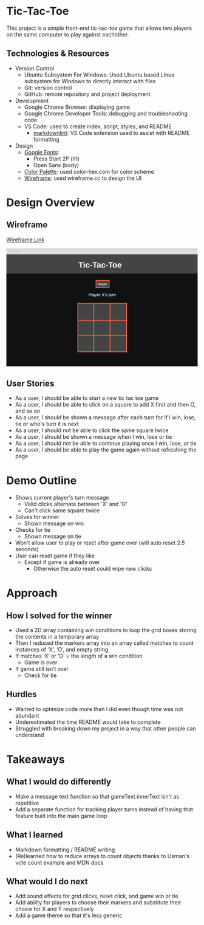# Tic-Tac-Toe

This project is a simple front-end tic-tac-toe game that allows two players on the same computer to play against eachother.

## Technologies & Resources

* Version Control
    * Ubuntu Subsystem For Windows: Used Ubuntu based Linux subsystem for Windows to directly interact with files
    * Git: version control
    * GitHub: remote repository and project deployment
* Development
    * Google Chrome Browser: displaying game
    * Google Chrome Developer Tools: debugging and troubleshooting code
    * VS Code: used to create index, script, styles, and README
        * [markdownlint](https://marketplace.visualstudio.com/items?itemName=DavidAnson.vscode-markdownlint): VS Code extension used to assist with README formatting
* Design
    * [Google Fonts](https://fonts.google.com/):
        * Press Start 2P (h1)
        * Open Sans (body)
    * [Color Palette](https://www.color-hex.com/color-palette/97670): used color-hex.com for color scheme
    * [Wireframe](https://wireframe.cc): used wireframe.cc to design the UI

# Design Overview

## Wireframe

[Wireframe Link](https://wireframe.cc/AiUf3P)

![Wireframe Image](tic-tac-toe-wireframe.PNG)

## User Stories

* As a user, I should be able to start a new tic tac toe game
* As a user, I should be able to click on a square to add X first and then O, and so on
* As a user, I should be shown a message after each turn for if I win, lose, tie or who's turn it is next
* As a user, I should not be able to click the same square twice
* As a user, I should be shown a message when I win, lose or tie
* As a user, I should not be able to continue playing once I win, lose, or tie
* As a user, I should be able to play the game again without refreshing the page

# Demo Outline

* Shows current player's turn message
    * Valid clicks alternate between 'X' and 'O'
    * Can't click same square twice
* Solves for winner
    * Shown message on win
* Checks for tie
    * Shown message on tie
* Won't allow user to play or reset after game over (will auto reset 2.5 seconds)
* User can reset game if they like
    * Except if game is already over
        * Otherwise the auto reset could wipe new clicks

# Approach

## How I solved for the winner

* Used a 2D array containing win conditions to loop the grid boxes storing the contents in a temporary array
* Then I reduced the markers array into an array called matches to count instances of ‘X’, ‘O’, and empty string
* If matches ‘X’ or ‘O’ = the length of a win condition
    * Game is over
* If game still isn’t over
    * Check for tie


## Hurdles

* Wanted to optimize code more than I did even though time was not abundant
* Underestimated the time README would take to complete
* Struggled with breaking down my project in a way that other people can understand

# Takeaways

## What I would do differently

* Make a message text function so that gameText.innerText isn't as repetitive
* Add a separate function for tracking player turns instead of having that feature built into the main game loop

## What I learned

* Markdown formatting / README writing
* (Re)learned how to reduce arrays to count objects thanks to Usman's vote count example and MDN docs

## What would I do next

* Add sound effects for grid clicks, reset click, and game win or tie
* Add ability for players to choose their markers and substitute their choice for X and Y respectively
* Add a game theme so that it's less generic